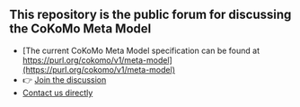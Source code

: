 ## This repository is the public forum for discussing the CoKoMo Meta Model
- [The current CoKoMo Meta Model specification can be found at https://purl.org/cokomo/v1/meta-model](https://purl.org/cokomo/v1/meta-model)
- 👉 [Join the discussion](https://github.com/cokomo-it/cokomo-meta-model/discussions)
- [Contact us directly](https://cokomo-it.de/docs/feedback-support/)
